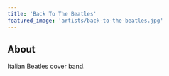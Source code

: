 ```yaml
---
title: 'Back To The Beatles'
featured_image: 'artists/back-to-the-beatles.jpg'
---
```


## About

Italian Beatles cover band.
